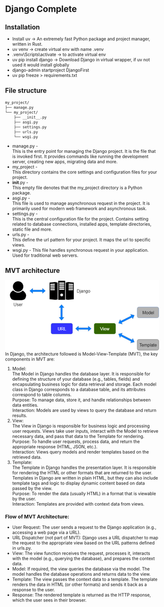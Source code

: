 # Django Complete

## Installation
* Install uv -> An extremely fast Python package and project manager, written in Rust.
* uv venv -> create virtual env with name .venv
* .venv\Scripts\activate -> to activate virtual env
* uv pip install django -> Download Django in virtual wrapper, if uv not used it would install globally
* django-admin startproject DjangoFirst
* uv pip freeze > requirements.txt

## File structure
```
my_project/
├── manage.py
└── my_project/
    ├── __init__.py
    ├── asgi.py
    ├── settings.py
    ├── urls.py
    └── wsgi.py
```
* manage.py - <br>This is the entry point for managing the Django project. It is the file that is invoked first. It provides commands like running the development server, creating new apps, migrating data and more.
* my_project - <br>This directory contains the core settings and configuration files for your project.
* __init__.py - <br>This empty file denotes that the my_project directory is a Python package.
* asgi.py - <br>This file is used to manage asynchronous request in the project. It is primarily used for modern web framework and asynchronous task.
* settings.py - <br>This is the central configuration file for the project. Contains setting related to database connections, installed apps, template directories, static file and more.
* urls.py - <br>This define the url pattern for your project. It maps the url to specific views.
* wsgi.py - This file handles synchronous request in your application. Used for traditional web servers.

## MVT architecture
![MVT Architecture Image](images/mvtArchitecture.png)
In Django, the architecture followed is Model-View-Template (MVT), the key components in MVT are:<br>
1. Model:<br>
The Model in Django handles the database layer. It is responsible for defining the structure of your database (e.g., tables, fields) and encapsulating business logic for data retrieval and storage. Each model class in Django corresponds to a database table, and its attributes correspond to table columns.<br>
Purpose: To manage data, store it, and handle relationships between data entities.<br>
Interaction: Models are used by views to query the database and return results.<br>
2. View:<br>
The View in Django is responsible for business logic and processing user requests. Views take user inputs, interact with the Model to retrieve necessary data, and pass that data to the Template for rendering.<br>
Purpose: To handle user requests, process data, and return the appropriate response (HTML, JSON, etc.).<br>
Interaction: Views query models and render templates based on the retrieved data.<br>
3. Template:<br>
The Template in Django handles the presentation layer. It is responsible for rendering the HTML or other formats that are returned to the user. Templates in Django are written in plain HTML, but they can also include template tags and logic to display dynamic content based on data passed by the view.<br>
Purpose: To render the data (usually HTML) in a format that is viewable by the user.<br>
Interaction: Templates are provided with context data from views.<br>

### Flow of MVT Architecture:
* User Request: The user sends a request to the Django application (e.g., accessing a web page via a URL).
* URL Dispatcher (not part of MVT): Django uses a URL dispatcher to map the request to the appropriate view based on the URL patterns defined in urls.py.
* View: The view function receives the request, processes it, interacts with the model (e.g., querying the database), and prepares the context data.
* Model: If required, the view queries the database via the model. The model handles the database operations and returns data to the view.
* Template: The view passes the context data to a template. The template renders the data in HTML (or other formats) and sends it back as a response to the user.
* Response: The rendered template is returned as the HTTP response, which the user sees in their browser.